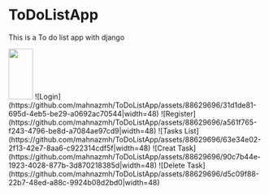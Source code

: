 # ToDoListApp
This is a To do list app with django

<img src="https://github.com/mahnazmh/ToDoListApp/assets/88629696/31d1de81-695d-4eb5-be29-a0692ac70544" width="48" height="100">
![Login](https://github.com/mahnazmh/ToDoListApp/assets/88629696/31d1de81-695d-4eb5-be29-a0692ac70544|width=48)
![Register](https://github.com/mahnazmh/ToDoListApp/assets/88629696/a561f765-f243-4796-be8d-a7084ae97cd9|width=48)
![Tasks List](https://github.com/mahnazmh/ToDoListApp/assets/88629696/63e34e02-2f13-42e7-8aa6-c922314cdf5f|width=48)
![Creat Task](https://github.com/mahnazmh/ToDoListApp/assets/88629696/90c7b44e-1923-4028-877b-3d870218385d|width=48)
![Delete Task](https://github.com/mahnazmh/ToDoListApp/assets/88629696/d5c09f88-22b7-48ed-a88c-9924b08d2bd0|width=48)
